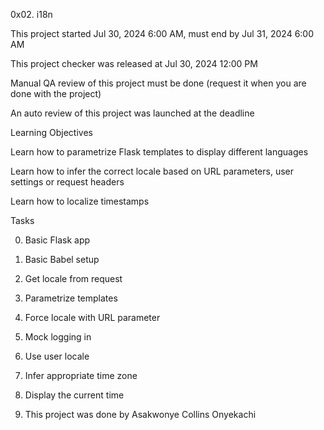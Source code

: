 0x02. i18n

This project started Jul 30, 2024 6:00 AM, must end by Jul 31, 2024 6:00 AM

This project checker was released at Jul 30, 2024 12:00 PM

Manual QA review of this project must be done (request it when you are done with the project)

An auto review of this project was launched at the deadline

Learning Objectives

Learn how to parametrize Flask templates to display different languages

Learn how to infer the correct locale based on URL parameters, user settings or request headers

Learn how to localize timestamps

Tasks

0. Basic Flask app

1. Basic Babel setup

2. Get locale from request

3. Parametrize templates

4. Force locale with URL parameter

5. Mock logging in

6. Use user locale

7. Infer appropriate time zone

8. Display the current time

9. This project was done by Asakwonye Collins Onyekachi
